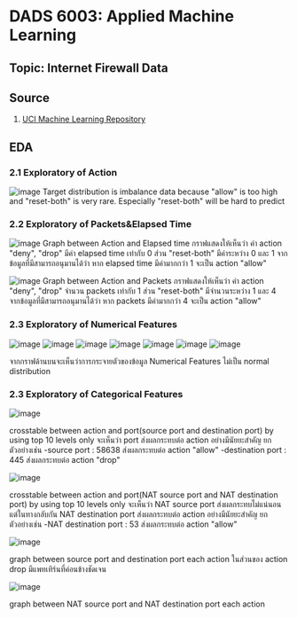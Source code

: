 # DADS 6003: Applied Machine Learning

## Topic: Internet Firewall Data

## Source
1. [UCI Machine Learning Repository](https://archive.ics.uci.edu/ml/datasets/Internet+Firewall+Data#)

## EDA
### 2.1 Exploratory of Action
![image](https://github.com/eatrabyo/dads-6003-firewall-ml/assets/114765725/14e928be-6b5d-4c9b-a293-6650c66f0ac3)
Target distribution is imbalance data because "allow" is too high and "reset-both" is very rare. Especially "reset-both" will be hard to predict

### 2.2 Exploratory of Packets&Elapsed Time
![image](https://github.com/eatrabyo/dads-6003-firewall-ml/assets/114765725/fe613afd-16ea-499e-bc6b-f9029b5b98d3)
Graph between Action and Elapsed time
กราฟแสดงให้เห็นว่า ค่า action "deny", "drop" มีค่า elapsed time เท่ากับ 0 ส่วน "reset-both" มีค่าระหว่าง 0 และ 1
จากข้อมูลที่มีสามารถอนุมานได้ว่า หาก elapsed time มีค่ามากกว่า 1 จะเป็น action "allow"

![image](https://github.com/eatrabyo/dads-6003-firewall-ml/assets/114765725/6b316a44-0cbc-4294-afc8-f5d99bfe3239)
Graph between Action and Packets
กราฟแสดงให้เห็นว่า ค่า action "deny", "drop" จำนวน packets เท่ากับ 1 ส่วน "reset-both" มีจำนวนระหว่าง 1 และ 4
จากข้อมูลที่มีสามารถอนุมานได้ว่า หาก packets มีค่ามากกว่า 4 จะเป็น action "allow"

### 2.3 Exploratory of Numerical Features
![image](https://github.com/eatrabyo/dads-6003-firewall-ml/assets/114765725/d6fbc54f-7571-4640-94c6-7f547346b903)
![image](https://github.com/eatrabyo/dads-6003-firewall-ml/assets/114765725/3cbfb86a-4c2d-46d9-bc0d-9e84bdf64a62)
![image](https://github.com/eatrabyo/dads-6003-firewall-ml/assets/114765725/8822c9dc-b78a-4cee-85a3-66aed81f7844)
![image](https://github.com/eatrabyo/dads-6003-firewall-ml/assets/114765725/25a04616-30a9-481c-8034-1b276365d87b)
![image](https://github.com/eatrabyo/dads-6003-firewall-ml/assets/114765725/e3b2c28e-970c-4d38-bcf3-eed3ce826dd0)
![image](https://github.com/eatrabyo/dads-6003-firewall-ml/assets/114765725/e97bea72-2b26-442c-9a87-e926bdbc7fc2)
![image](https://github.com/eatrabyo/dads-6003-firewall-ml/assets/114765725/6e1effb9-db09-4e22-963e-44c774b2fcff)

จากกราฟด้านบนจะเห็นว่าการกระจายตัวของข้อมูล Numerical Features ไม่เป็น normal distribution

### 2.3 Exploratory of Categorical Features

![image](https://github.com/eatrabyo/dads-6003-firewall-ml/assets/114765725/864db275-7d85-4be0-b444-e6ab30fa35b7)

crosstable between action and port(source port and destination port) by using top 10 levels only
จะเห็นว่า port ส่งผลกระทบต่อ action อย่างมีนัยยะสำคัญ ยกตัวอย่างเช่น
  -source port : 58638 ส่งผลกระทบต่อ action "allow"
  -destination port : 445 ส่งผลกระทบต่อ action "drop"

![image](https://github.com/eatrabyo/dads-6003-firewall-ml/assets/114765725/f64af375-4635-4ac1-9b5b-ff821e12a9fc)

crosstable between action and port(NAT source port and NAT destination port) by using top 10 levels only
จะเห็นว่า NAT source port ส่งผลกระทบไม่แน่นอน แต่ในทางกลับกัน NAT destination port ส่งผลกระทบต่อ action อย่างมีนัยยะสำคัญ ยกตัวอย่างเช่น
  -NAT destination port : 53 ส่งผลกระทบต่อ action "allow"

![image](https://github.com/eatrabyo/dads-6003-firewall-ml/assets/114765725/94fbdd5e-4ade-4899-9f21-a3a408dfb735)

graph between source port and destination port each action
ในส่วนของ action drop มีแพทเทิร์นที่ค่อนข้างชัดเจน

![image](https://github.com/eatrabyo/dads-6003-firewall-ml/assets/114765725/097b67e3-f277-4a0b-8306-e71117125961)

graph between NAT source port and NAT destination port each action
